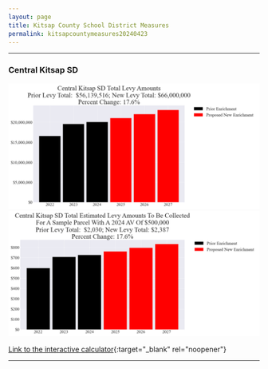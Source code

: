 ```yaml
---
layout: page
title: Kitsap County School District Measures
permalink: kitsapcountymeasures20240423
---
```


___

### Central Kitsap SD

![Central Kitsap SD enrichment levy totals chart](pagesManual/LeviesReport/20240423/CentralKitsapEnrichment.png "Central Kitsap SD enrichment levy totals chart")
![Central Kitsap SD enrichment levy example parcel chart](pagesManual/LeviesReport/20240423/CentralKitsapEnrichmentParcel.png "Central Kitsap SD enrichment  example parcel chart")

[Link to the interactive calculator](calculator_central_kitsap_enrichment_20240423_enhanced){:target="_blank" rel="noopener"}

___

